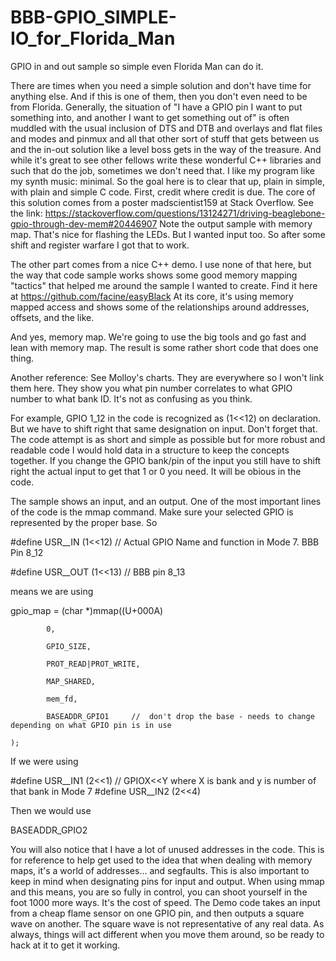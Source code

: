 # BBB-GPIO_SIMPLE-IO_for_Florida_Man
GPIO in and out sample so simple even Florida Man can do it.

There are times when you need a simple solution and don't have time for anything else. And if this is one of them, then you don't even need to be from Florida. 
Generally, the situation of "I have a GPIO pin I want to put something into, and another I want to get something out of" is often muddled with the usual inclusion of DTS and DTB and overlays and flat files and modes and pinmux and all that other sort of stuff that gets between us and the in-out solution like a level boss gets in the way of the treasure. 
And while it's great to see other fellows write these wonderful C++ libraries and such that do the job, sometimes we don't need that. I like my program like my synth music: minimal. 
So the goal here is to clear that up, plain in simple, with plain and simple C code. 
First, credit where credit is due. The core of this solution comes from a poster madscientist159 at Stack Overflow. See the link: https://stackoverflow.com/questions/13124271/driving-beaglebone-gpio-through-dev-mem#20446907
Note the output sample with memory map. That's nice for flashing the LEDs. But I wanted input too. So after some shift and register warfare I got that to work. 

The other part comes from a nice C++ demo. I use none of that here, but the way that code sample works shows some good memory mapping "tactics" that helped me around the sample I wanted to create.  Find it here at https://github.com/facine/easyBlack At its core, it's using memory mapped access and shows some of the relationships around addresses, offsets, and the like. 

And yes, memory map. We're going to use the big tools and go fast and lean with memory map. The result is some rather short code that does one thing.

Another reference: See Molloy's charts. They are everywhere so I won't link them here. They show you what pin number correlates to what GPIO number to what bank ID. It's not as confusing as you think.

For example, GPIO 1_12 in the code is recognized as (1<<12) on declaration. But we have to shift right that same designation on input. Don't forget that. The code attempt is as short and simple as possible but for more robust and readable code I would hold data in a structure to keep the concepts together. If you change the GPIO bank/pin of the input you still have to shift right the actual input to get that 1 or 0 you need. It will be obious in the code. 

The sample shows an input, and an output. One of the most important lines of the code is the mmap command. Make sure your selected GPIO is represented by the proper base. So

#define USR__IN (1<<12)  // Actual GPIO Name and function in Mode 7. BBB Pin 8_12

#define USR__OUT (1<<13) // BBB pin 8_13

means we are using

gpio_map = (char *)mmap((U+000A) 

            0,
            
            GPIO_SIZE,
            
            PROT_READ|PROT_WRITE,
            
            MAP_SHARED,

            mem_fd,

            BASEADDR_GPIO1     //  don't drop the base - needs to change depending on what GPIO pin is in use

    );

If we were using 

#define USR__IN1 (2<<1)  // GPIOX<<Y where X is bank and y is number of that bank in Mode 7
#define USR__IN2 (2<<4)

Then we would use 

  BASEADDR_GPIO2
  
You will also notice that I have a lot of unused addresses in the code. This is for reference to help get used to the idea that when dealing with memory maps, it's a world of addresses... and segfaults.  This is also important to keep in mind when designating pins for input and output. When using mmap and this means, you are so fully in control, you can shoot yourself in the foot 1000 more ways. It's the cost of speed. 
The Demo code takes an input from a cheap flame sensor on one GPIO pin, and then outputs a square wave on another. The square wave is not representative of any real data. 
As always, things will act different when you move them around, so be ready to hack at it to get it working. 
